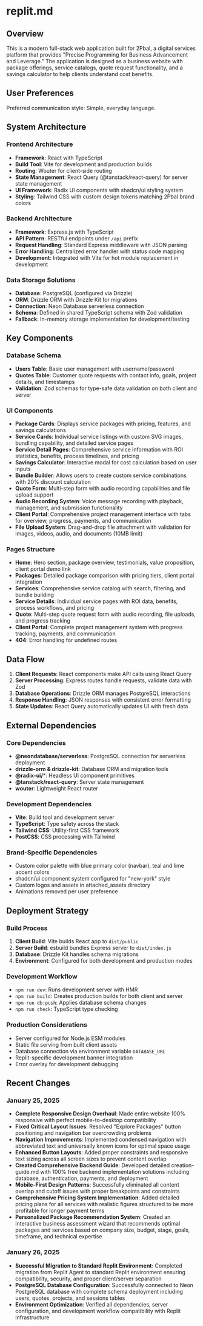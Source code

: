 # replit.md

## Overview

This is a modern full-stack web application built for 2Pbal, a digital services platform that provides "Precise Programming for Business Advancement and Leverage." The application is designed as a business website with package offerings, service catalogs, quote request functionality, and a savings calculator to help clients understand cost benefits.

## User Preferences

Preferred communication style: Simple, everyday language.

## System Architecture

### Frontend Architecture
- **Framework**: React with TypeScript
- **Build Tool**: Vite for development and production builds
- **Routing**: Wouter for client-side routing
- **State Management**: React Query (@tanstack/react-query) for server state management
- **UI Framework**: Radix UI components with shadcn/ui styling system
- **Styling**: Tailwind CSS with custom design tokens matching 2Pbal brand colors

### Backend Architecture
- **Framework**: Express.js with TypeScript
- **API Pattern**: RESTful endpoints under `/api` prefix
- **Request Handling**: Standard Express middleware with JSON parsing
- **Error Handling**: Centralized error handler with status code mapping
- **Development**: Integrated with Vite for hot module replacement in development

### Data Storage Solutions
- **Database**: PostgreSQL (configured via Drizzle)
- **ORM**: Drizzle ORM with Drizzle Kit for migrations
- **Connection**: Neon Database serverless connection
- **Schema**: Defined in shared TypeScript schema with Zod validation
- **Fallback**: In-memory storage implementation for development/testing

## Key Components

### Database Schema
- **Users Table**: Basic user management with username/password
- **Quotes Table**: Customer quote requests with contact info, goals, project details, and timestamps
- **Validation**: Zod schemas for type-safe data validation on both client and server

### UI Components
- **Package Cards**: Displays service packages with pricing, features, and savings calculations
- **Service Cards**: Individual service listings with custom SVG images, bundling capability, and detailed service pages
- **Service Detail Pages**: Comprehensive service information with ROI statistics, benefits, process timelines, and pricing
- **Savings Calculator**: Interactive modal for cost calculation based on user inputs
- **Bundle Builder**: Allows users to create custom service combinations with 20% discount calculation
- **Quote Form**: Multi-step form with audio recording capabilities and file upload support
- **Audio Recording System**: Voice message recording with playback, management, and submission functionality
- **Client Portal**: Comprehensive project management interface with tabs for overview, progress, payments, and communication
- **File Upload System**: Drag-and-drop file attachment with validation for images, videos, audio, and documents (10MB limit)

### Pages Structure
- **Home**: Hero section, package overview, testimonials, value proposition, client portal demo link
- **Packages**: Detailed package comparison with pricing tiers, client portal integration
- **Services**: Comprehensive service catalog with search, filtering, and bundle building
- **Service Details**: Individual service pages with ROI data, benefits, process workflows, and pricing
- **Quote**: Multi-step quote request form with audio recording, file uploads, and progress tracking
- **Client Portal**: Complete project management system with progress tracking, payments, and communication
- **404**: Error handling for undefined routes

## Data Flow

1. **Client Requests**: React components make API calls using React Query
2. **Server Processing**: Express routes handle requests, validate data with Zod
3. **Database Operations**: Drizzle ORM manages PostgreSQL interactions
4. **Response Handling**: JSON responses with consistent error formatting
5. **State Updates**: React Query automatically updates UI with fresh data

## External Dependencies

### Core Dependencies
- **@neondatabase/serverless**: PostgreSQL connection for serverless deployment
- **drizzle-orm & drizzle-kit**: Database ORM and migration tools
- **@radix-ui/***: Headless UI component primitives
- **@tanstack/react-query**: Server state management
- **wouter**: Lightweight React router

### Development Dependencies
- **Vite**: Build tool and development server
- **TypeScript**: Type safety across the stack
- **Tailwind CSS**: Utility-first CSS framework
- **PostCSS**: CSS processing with Tailwind

### Brand-Specific Dependencies
- Custom color palette with blue primary color (navbar), teal and lime accent colors
- shadcn/ui component system configured for "new-york" style
- Custom logos and assets in attached_assets directory
- Animations removed per user preference

## Deployment Strategy

### Build Process
1. **Client Build**: Vite builds React app to `dist/public`
2. **Server Build**: esbuild bundles Express server to `dist/index.js`
3. **Database**: Drizzle Kit handles schema migrations
4. **Environment**: Configured for both development and production modes

### Development Workflow
- `npm run dev`: Runs development server with HMR
- `npm run build`: Creates production builds for both client and server
- `npm run db:push`: Applies database schema changes
- `npm run check`: TypeScript type checking

### Production Considerations
- Server configured for Node.js ESM modules
- Static file serving from built client assets
- Database connection via environment variable `DATABASE_URL`
- Replit-specific development banner integration
- Error overlay for development debugging

## Recent Changes

### January 25, 2025
- **Complete Responsive Design Overhaul**: Made entire website 100% responsive with perfect mobile-to-desktop compatibility
- **Fixed Critical Layout Issues**: Resolved "Explore Packages" button positioning and navigation bar overcrowding problems
- **Navigation Improvements**: Implemented condensed navigation with abbreviated text and universally known icons for optimal space usage
- **Enhanced Button Layouts**: Added proper constraints and responsive text sizing across all screen sizes to prevent content overlap
- **Created Comprehensive Backend Guide**: Developed detailed creation-guide.md with 100% free backend implementation solutions including database, authentication, payments, and deployment
- **Mobile-First Design Patterns**: Successfully eliminated all content overlap and cutoff issues with proper breakpoints and constraints
- **Comprehensive Pricing System Implementation**: Added detailed pricing plans for all services with realistic figures structured to be more profitable for longer payment terms
- **Personalized Package Recommendation System**: Created an interactive business assessment wizard that recommends optimal packages and services based on company size, budget, stage, goals, timeframe, and technical expertise

### January 26, 2025
- **Successful Migration to Standard Replit Environment**: Completed migration from Replit Agent to standard Replit environment ensuring compatibility, security, and proper client/server separation
- **PostgreSQL Database Configuration**: Successfully connected to Neon PostgreSQL database with complete schema deployment including users, quotes, projects, and sessions tables
- **Environment Optimization**: Verified all dependencies, server configuration, and development workflow compatibility with Replit infrastructure